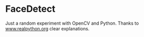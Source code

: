 # FaceDetect

Just a random experiment with OpenCV and Python. 
Thanks to www.realpython.org clear explanations.

